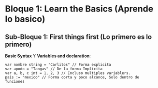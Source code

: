 # Bloque 1: Learn the Basics (Aprende lo basico)

## Sub-Bloque 1: First things first (Lo primero es lo primero)

**Basic Syntax** Y **Variables and declaration**:

```golang
var nombre string = "Carlitos" // Forma explicita
var apodo = "Tangas" // De la forma Implicita
var a, b, c int = 1, 2, 3 // Incluso multiples variablers.
pais := "mexico" // Forma corta y poco alcance, Solo dentro de funciones
```